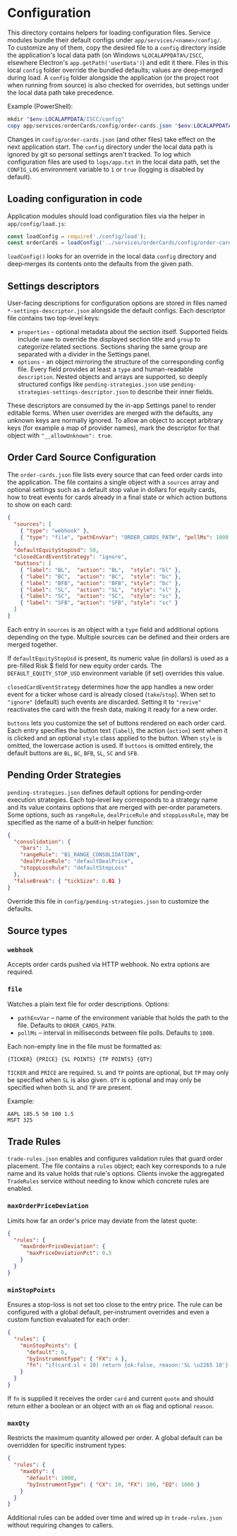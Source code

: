 # Configuration

This directory contains helpers for loading configuration files. Service
modules bundle their default configs under `app/services/<name>/config/`. To
customize any of them, copy the desired file to a `config` directory inside the
application's local data path (on Windows `%LOCALAPPDATA%/ISCC`, elsewhere
Electron's `app.getPath('userData')`) and edit it there. Files in this local
`config` folder override the bundled defaults; values are deep‑merged during
load. A `config` folder alongside the application (or the project root when
running from source) is also checked for overrides, but settings under the
local data path take precedence.

Example (PowerShell):

```powershell
mkdir "$env:LOCALAPPDATA/ISCC/config"
copy app/services/orderCards/config/order-cards.json "$env:LOCALAPPDATA/ISCC/config/order-cards.json"
```

Changes in `config/order-cards.json` (and other files) take effect on the next
application start. The `config` directory under the local data path is ignored
by git so personal settings aren't tracked. To log which configuration files are
used to `logs/app.txt` in the local data path, set the `CONFIG_LOG` environment
variable to `1` or `true` (logging is disabled by default).

## Loading configuration in code

Application modules should load configuration files via the helper in
`app/config/load.js`:

```js
const loadConfig = require('./config/load');
const orderCards = loadConfig('../services/orderCards/config/order-cards.json');
```

`loadConfig()` looks for an override in the local data `config` directory and
deep‑merges its contents onto the defaults from the given path.

## Settings descriptors

User-facing descriptions for configuration options are stored in files named
`*-settings-descriptor.json` alongside the default configs. Each descriptor file
contains two top-level keys:

- `properties` - optional metadata about the section itself. Supported fields
  include `name` to override the displayed section title and `group` to
  categorize related sections. Sections sharing the same group are separated
  with a divider in the Settings panel.
- `options` - an object mirroring the structure of the corresponding config
  file. Every field provides at least a `type` and human-readable
  `description`. Nested objects and arrays are supported, so deeply structured
  configs like `pending-strategies.json` use
  `pending-strategies-settings-descriptor.json` to describe their inner
  fields.

These descriptors are consumed by the in-app Settings panel to render editable forms. When user overrides are merged with the defaults, any unknown keys are normally ignored. To allow an object to accept arbitrary keys (for example a map of provider names), mark the descriptor for that object with `"__allowUnknown": true`.

## Order Card Source Configuration

The `order-cards.json` file lists every source that can feed order cards into the
application. The file contains a single object with a `sources` array and optional
settings such as a default stop value in dollars for equity cards, how to treat
events for cards already in a final state or which action buttons to show on
each card:

```json
{
  "sources": [
    { "type": "webhook" },
    { "type": "file", "pathEnvVar": "ORDER_CARDS_PATH", "pollMs": 1000 }
  ],
  "defaultEquityStopUsd": 50,
  "closedCardEventStrategy": "ignore",
  "buttons": [
    { "label": "BL",  "action": "BL",  "style": "bl" },
    { "label": "BC",  "action": "BC",  "style": "bc" },
    { "label": "BFB", "action": "BFB", "style": "bc" },
    { "label": "SL",  "action": "SL",  "style": "sl" },
    { "label": "SC",  "action": "SC",  "style": "sc" },
    { "label": "SFB", "action": "SFB", "style": "sc" }
  ]
}
```

Each entry in `sources` is an object with a `type` field and additional options
depending on the type. Multiple sources can be defined and their orders are
merged together.

If `defaultEquityStopUsd` is present, its numeric value (in dollars) is used as a
pre-filled Risk $ field for new equity order cards. The
`DEFAULT_EQUITY_STOP_USD` environment variable (if set) overrides this value.

`closedCardEventStrategy` determines how the app handles a new order event for a
ticker whose card is already closed (`take`/`stop`). When set to `"ignore"`
(default) such events are discarded. Setting it to `"revive"` reactivates the
card with the fresh data, making it ready for a new order.

`buttons` lets you customize the set of buttons rendered on each order card.
Each entry specifies the button text (`label`), the action (`action`) sent when
it is clicked and an optional `style` class applied to the button. When `style`
is omitted, the lowercase action is used. If `buttons` is omitted entirely, the
default buttons are `BL`, `BC`, `BFB`, `SL`, `SC` and `SFB`.


## Pending Order Strategies

`pending-strategies.json` defines default options for pending‑order execution
strategies. Each top‑level key corresponds to a strategy name and its value
contains options that are merged with per‑order parameters. Some options, such
as `rangeRule`, `dealPriceRule` and `stoppLossRule`, may be specified as the name of
a built‑in helper function:

```json
{
  "consolidation": {
    "bars": 3,
    "rangeRule": "B1_RANGE_CONSOLIDATION",
    "dealPriceRule": "defaultDealPrice",
    "stoppLossRule": "defaultStopLoss"
  },
  "falseBreak": { "tickSize": 0.01 }
}
```

Override this file in `config/pending-strategies.json` to customize the defaults.

## Source types

### `webhook`
Accepts order cards pushed via HTTP webhook. No extra options are required.

### `file`
Watches a plain text file for order descriptions. Options:

- `pathEnvVar` – name of the environment variable that holds the path to the
  file. Defaults to `ORDER_CARDS_PATH`.
- `pollMs` – interval in milliseconds between file polls. Defaults to `1000`.

Each non-empty line in the file must be formatted as:

```
{TICKER} {PRICE} {SL POINTS} {TP POINTS} {QTY}
```

`TICKER` and `PRICE` are required. `SL` and `TP` points are optional, but `TP`
may only be specified when `SL` is also given. `QTY` is optional and may only be
specified when both `SL` and `TP` are present.

Example:

```
AAPL 185.5 50 100 1.5
MSFT 325
```


## Trade Rules

`trade-rules.json` enables and configures validation rules that guard order
placement. The file contains a `rules` object; each key corresponds to a rule
name and its value holds that rule's options. Clients invoke the aggregated
`TradeRules` service without needing to know which concrete rules are enabled.

### `maxOrderPriceDeviation`
Limits how far an order's price may deviate from the latest quote:

```json
{
  "rules": {
    "maxOrderPriceDeviation": {
      "maxPriceDeviationPct": 0.5
    }
  }
}
```

### `minStopPoints`
Ensures a stop-loss is not set too close to the entry price. The rule can be
configured with a global default, per‑instrument overrides and even a custom
function evaluated for each order:

```json
{
  "rules": {
    "minStopPoints": {
      "default": 6,
      "byInstrumentType": { "FX": 4 },
      "fn": "if(card.sl < 10) return {ok:false, reason:'SL \u2265 10'}; return {ok:true};"
    }
  }
}
```

If `fn` is supplied it receives the order `card` and current `quote` and should
return either a boolean or an object with an `ok` flag and optional `reason`.

### `maxQty`
Restricts the maximum quantity allowed per order. A global default can be
overridden for specific instrument types:

```json
{
  "rules": {
    "maxQty": {
      "default": 1000,
      "byInstrumentType": { "CX": 10, "FX": 100, "EQ": 1000 }
    }
  }
}
```

Additional rules can be added over time and wired up in `trade-rules.json`
without requiring changes to callers.

